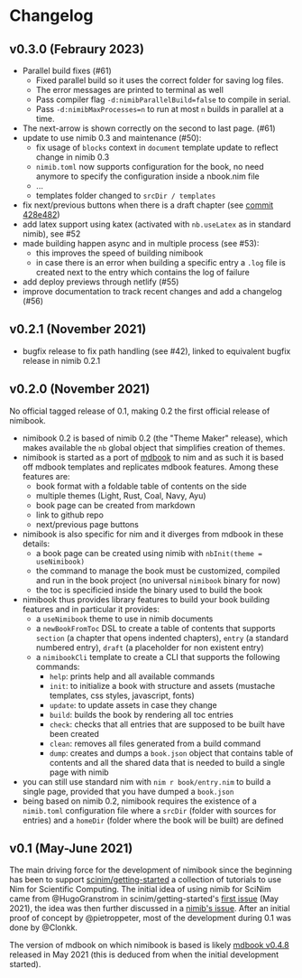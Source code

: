 # Changelog

## v0.3.0 (Febraury 2023)

* Parallel build fixes (#61)
  * Fixed parallel build so it uses the correct folder for saving log files.
  * The error messages are printed to terminal as well
  * Pass compiler flag `-d:nimibParallelBuild=false` to compile in serial.
  * Pass `-d:nimibMaxProcesses=n` to run at most `n` builds in parallel at a time. 
* The next-arrow is shown correctly on the second to last page.  (#61)
* update to use nimib 0.3 and maintenance (#50):
  - fix usage of `blocks` context in `document` template update to reflect change in nimib 0.3
  - `nimib.toml` now supports configuration for the book,
    no need anymore to specify the configuration inside a nbook.nim file
  - ...
  - templates folder changed to `srcDir / templates`
* fix next/previous buttons when there is a draft chapter (see [commit 428e482](https://github.com/pietroppeter/nimibook/commit/428e482ac7b86e4f12c5ca8c79e419cb47250ea7))
* add latex support using katex (activated with `nb.useLatex` as in standard nimib), see #52
* made building happen async and in multiple process (see #53):
  - this improves the speed of building nimibook
  - in case there is an error when building a specific entry a `.log` file is created next to the entry which contains the log of failure
* add deploy previews through netlify (#55)
* improve documentation to track recent changes and add a changelog (#56)

## v0.2.1 (November 2021)

* bugfix release to fix path handling (see #42), linked to equivalent bugfix release in nimib 0.2.1

## v0.2.0 (November 2021)

No official tagged release of 0.1, making 0.2 the first official release of nimibook.

* nimibook 0.2 is based of nimib 0.2 (the "Theme Maker" release), which makes available the `nb` global object
  that simplifies creation of themes.
* nimibook is started as a port of [mdbook](https://rust-lang.github.io/mdBook/index.html) to nim and as such it is based off mdbook templates
  and replicates mdbook features. Among these features are:
  - book format with a foldable table of contents on the side
  - multiple themes (Light, Rust, Coal, Navy, Ayu)
  - book page can be created from markdown
  - link to github repo
  - next/previous page buttons
* nimibook is also specific for nim and it diverges from mdbook in these details:
  - a book page can be created using nimib with `nbInit(theme = useNimibook)`
  - the command to manage the book must be customized, compiled and run in the book project (no universal `nimibook` binary for now)
  - the toc is specificied inside the binary used to build the book
* nimibook thus provides library features to build your book building features and in particular it provides:
  - a `useNimibook` theme to use in nimib documents
  - a `newBookFromToc` DSL to create a table of contents that supports `section` (a chapter that opens indented chapters),
    `entry` (a standard numbered entry), `draft` (a placeholder for non existent entry)
  - a `nimibookCli` template to create a CLI that supports the following commands:
    + `help`: prints help and all available commands
    + `init`: to initialize a book with structure and assets (mustache templates, css styles, javascript, fonts)
    + `update`: to update assets in case they change
    + `build`: builds the book by rendering all toc entries
    + `check`: checks that all entries that are supposed to be built have been created
    + `clean`: removes all files generated from a build command
    + `dump`: creates and dumps a `book.json` object that contains table of contents and all the shared data that is needed to build a single page with nimib
* you can still use standard nim with `nim r book/entry.nim` to build a single page, provided that you have dumped a `book.json`
* being based on nimib 0.2, nimibook requires the existence of a `nimib.toml` configuration file where a `srcDir` (folder with sources for entries)
  and a `homeDir` (folder where the book will be built) are defined

## v0.1 (May-June 2021)

The main driving force for the development of nimibook since the beginning has been to support [scinim/getting-started](https://github.com/SciNim/getting-started)
a collection of tutorials to use Nim for Scientific Computing.
The initial idea of using nimib for SciNim came from @HugoGranstrom in
scinim/getting-started's [first issue](https://github.com/SciNim/getting-started/issues/1#issuecomment-837266835) (May 2021),
the idea was then further discussed in a [nimib's issue](https://github.com/pietroppeter/nimib/issues/40).
After an initial proof of concept by @pietroppeter, most of the development during 0.1 was done by @Clonkk.

The version of mdbook on which nimibook is based is likely [mdbook v0.4.8](https://github.com/rust-lang/mdBook/tree/v0.4.8) released in May 2021
(this is deduced from when the initial development started).